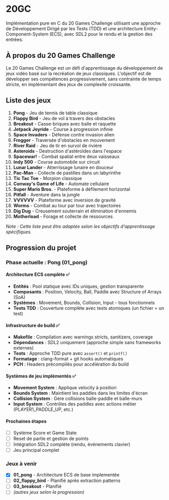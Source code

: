 # 20GC

Implémentation pure en C du 20 Games Challenge utilisant une approche de Développement Dirigé par les Tests (TDD) et une architecture Entity-Component-System (ECS), avec SDL2 pour le rendu et la gestion des entrées.

## À propos du 20 Games Challenge

Le 20 Games Challenge est un défi d'apprentissage du développement de jeux vidéo basé sur la recréation de jeux classiques. L'objectif est de développer ses compétences progressivement, sans contrainte de temps stricte, en implémentant des jeux de complexité croissante.

## Liste des jeux

1. **Pong** - Jeu de tennis de table classique
2. **Flappy Bird** - Jeu de vol à travers des obstacles
3. **Breakout** - Casse-briques avec balle et raquette
4. **Jetpack Joyride** - Course à progression infinie
5. **Space Invaders** - Défense contre invasion alien
6. **Frogger** - Traversée d'obstacles en mouvement
7. **River Raid** - Jeu de tir en survol de rivière
8. **Asteroids** - Destruction d'astéroïdes dans l'espace
9. **Spacewar!** - Combat spatial entre deux vaisseaux
10. **Indy 500** - Course automobile sur circuit
11. **Lunar Lander** - Atterrissage lunaire en douceur
12. **Pac-Man** - Collecte de pastilles dans un labyrinthe
13. **Tic Tac Toe** - Morpion classique
14. **Conway's Game of Life** - Automate cellulaire
15. **Super Mario Bros.** - Plateforme à défilement horizontal
16. **Pitfall** - Aventure dans la jungle
17. **VVVVVV** - Plateforme avec inversion de gravité
18. **Worms** - Combat au tour par tour avec trajectoires
19. **Dig Dug** - Creusement souterrain et élimination d'ennemis
20. **Motherload** - Forage et collecte de ressources

*Note : Cette liste peut être adaptée selon les objectifs d'apprentissage spécifiques.*

## Progression du projet

### Phase actuelle : Pong (01_pong)

#### Architecture ECS complète ✅
- **Entités** : Pool statique avec IDs uniques, gestion transparente
- **Composants** : Position, Velocity, Ball, Paddle avec Structure of Arrays (SoA)
- **Systèmes** : Movement, Bounds, Collision, Input - tous fonctionnels
- **Tests TDD** : Couverture complète avec tests atomiques (un fichier = un test)

#### Infrastructure de build ✅
- **Makefile** : Compilation avec warnings stricts, sanitizers, coverage
- **Dépendances** : SDL2 uniquement (approche simple sans frameworks externes)
- **Tests** : Approche TDD pure avec `assert()` et `printf()` 
- **Formatage** : clang-format + git hooks automatiques
- **PCH** : Headers précompilés pour accélération du build

#### Systèmes de jeu implémentés ✅
- **Movement System** : Applique velocity à position
- **Bounds System** : Maintient les paddles dans les limites d'écran
- **Collision System** : Gère collisions balle-paddle et balle-murs
- **Input System** : Contrôles des paddles avec actions métier (PLAYER1_PADDLE_UP, etc.)

#### Prochaines étapes
- [ ] Système Score et Game State
- [ ] Reset de partie et gestion de points
- [ ] Intégration SDL2 complète (rendu, événements clavier)
- [ ] Jeu principal complet

### Jeux à venir
- [x] **01_pong** - Architecture ECS de base implementée
- [ ] **02_flappy_bird** - Planifié après extraction patterns
- [ ] **03_breakout** - Planifié
- [ ] *(autres jeux selon la progression)*
